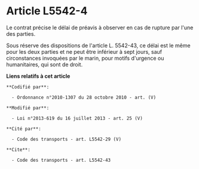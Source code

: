 # Article L5542-4

Le contrat précise le délai de préavis à observer en cas de rupture par l'une des parties. 

Sous réserve des dispositions de l'article L. 5542-43, ce délai est le même pour les deux parties et ne peut être inférieur à
sept jours, sauf circonstances invoquées par le marin, pour motifs d'urgence ou humanitaires, qui sont de droit.

**Liens relatifs à cet article**

	**Codifié par**:

	  - Ordonnance n°2010-1307 du 28 octobre 2010 - art. (V)

	**Modifié par**:

	  - Loi n°2013-619 du 16 juillet 2013 - art. 25 (V)

	**Cité par**:

	  - Code des transports - art. L5542-29 (V)

	**Cite**:

	  - Code des transports - art. L5542-43
